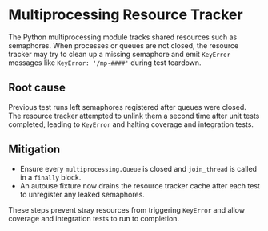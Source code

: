 # Multiprocessing Resource Tracker

The Python multiprocessing module tracks shared resources such as
semaphores. When processes or queues are not closed, the resource tracker
may try to clean up a missing semaphore and emit `KeyError` messages like
`KeyError: '/mp-####'` during test teardown.

## Root cause

Previous test runs left semaphores registered after queues were closed.
The resource tracker attempted to unlink them a second time after unit
tests completed, leading to `KeyError` and halting coverage and
integration tests.

## Mitigation

- Ensure every `multiprocessing.Queue` is closed and `join_thread` is
  called in a `finally` block.
- An autouse fixture now drains the resource tracker cache after each
  test to unregister any leaked semaphores.

These steps prevent stray resources from triggering `KeyError` and allow
coverage and integration tests to run to completion.
